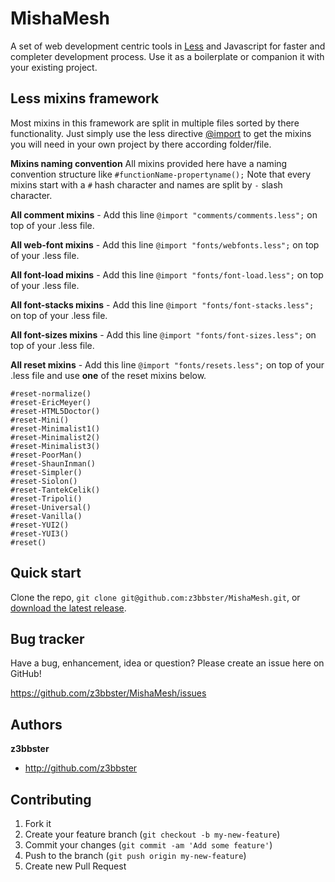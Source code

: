 # MishaMesh

A set of web development centric tools in [Less](http://lesscss.org) and Javascript for faster and completer development process. Use it as a boilerplate or companion it with your existing project.

## Less mixins framework

Most mixins in this framework are split in multiple files sorted by there functionality. Just simply use the less directive [@import](http://lesscss.org/features/#import-directives-feature) to get the mixins you will need in your own project by there according folder/file.

**Mixins naming convention**
All mixins provided here have a naming convention structure like ```#functionName-propertyname();``` Note that every mixins start with a ```#``` hash character and names are split by ```-``` slash character.

**All comment mixins** - Add this line ```@import "comments/comments.less";``` on top of your .less file.

**All web-font mixins** - Add this line ```@import "fonts/webfonts.less";``` on top of your .less file.

**All font-load mixins** - Add this line ```@import "fonts/font-load.less";``` on top of your .less file.

**All font-stacks mixins** - Add this line ```@import "fonts/font-stacks.less";``` on top of your .less file.

**All font-sizes mixins** - Add this line ```@import "fonts/font-sizes.less";``` on top of your .less file.

**All reset mixins** - Add this line ```@import "fonts/resets.less";``` on top of your .less file and use **one** of the reset mixins below.

	#reset-normalize()
	#reset-EricMeyer()
	#reset-HTML5Doctor()
	#reset-Mini()
	#reset-Minimalist1()
	#reset-Minimalist2()
	#reset-Minimalist3()
	#reset-PoorMan()
	#reset-ShaunInman()
	#reset-Simpler()
	#reset-Siolon()
	#reset-TantekCelik()
	#reset-Tripoli()
	#reset-Universal()
	#reset-Vanilla()
	#reset-YUI2()
	#reset-YUI3()
	#reset()

## Quick start

Clone the repo, `git clone git@github.com:z3bbster/MishaMesh.git`, or [download the latest release](https://github.com/z3bbster/MishaMesh/zipball/master).

## Bug tracker

Have a bug, enhancement, idea or question? Please create an issue here on GitHub!

https://github.com/z3bbster/MishaMesh/issues

## Authors

**z3bbster**

+ http://github.com/z3bbster

## Contributing

1. Fork it
2. Create your feature branch (`git checkout -b my-new-feature`)
3. Commit your changes (`git commit -am 'Add some feature'`)
4. Push to the branch (`git push origin my-new-feature`)
5. Create new Pull Request